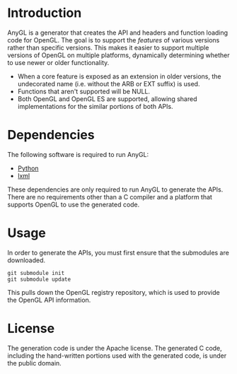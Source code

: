 # Introduction

AnyGL is a generator that creates the API and headers and function loading code for OpenGL. The goal is to support the _features_ of various versions rather than specific versions. This makes it easier to support multiple versions of OpenGL on multiple platforms, dynamically determining whether to use newer or older functionality.

* When a core feature is exposed as an extension in older versions, the undecorated name (i.e. without the ARB or EXT suffix) is used.
* Functions that aren't supported will be NULL.
* Both OpenGL and OpenGL ES are supported, allowing shared implementations for the similar portions of both APIs.

# Dependencies

The following software is required to run AnyGL:

* [Python](https://www.python.org/)
* [lxml](http://lxml.de/)

These dependencies are only required to run AnyGL to generate the APIs. There are no requirements other than a C compiler and a platform that supports OpenGL to use the generated code.

# Usage

In order to generate the APIs, you must first ensure that the submodules are downloaded.

	git submodule init
	git submodule update

This pulls down the OpenGL registry repository, which is used to provide the OpenGL API information.

# License

The generation code is under the Apache license. The generated C code, including the hand-written portions used with the generated code, is under the public domain.
